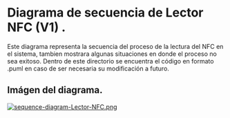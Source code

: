 # **Diagrama de secuencia de Lector NFC (V1) .**

Este diagrama representa la secuencia del proceso de la lectura del NFC en el sistema, tambien mostrara algunas 
situaciones en donde el proceso no sea exitoso.
Dentro de este directorio se encuentra el código en formato .puml en caso de ser necesaria su modificación a futuro.

## Imágen del diagrama.
[![sequence-diagram-Lector-NFC.png](https://i.postimg.cc/85L3PVJK/sequence-diagram-Lector-NFC.png)](https://postimg.cc/XG7xQmgd)

